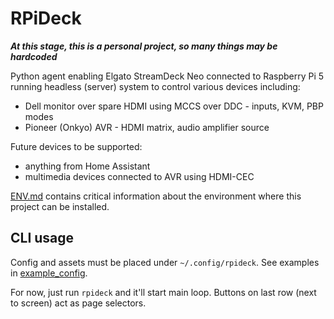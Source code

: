 # RPiDeck

***At this stage, this is a personal project, so many things may be hardcoded***

Python agent enabling Elgato StreamDeck Neo connected to Raspberry Pi 5 running headless (server) system to control various devices including:

- Dell monitor over spare HDMI using MCCS over DDC - inputs, KVM, PBP modes
- Pioneer (Onkyo) AVR - HDMI matrix, audio amplifier source

Future devices to be supported:

- anything from Home Assistant
- multimedia devices connected to AVR using HDMI-CEC

[ENV.md](./ENV.md) contains critical information about the environment where this project can be installed.

## CLI usage

Config and assets must be placed under `~/.config/rpideck`. See examples in [example_config](./example_config/).

For now, just run `rpideck` and it'll start main loop. Buttons on last row (next to screen) act as page selectors.
